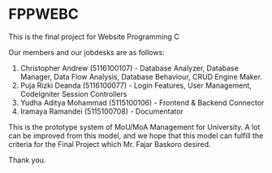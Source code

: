 # FPPWEBC

This is the final project for Website Programming C

Our members and our jobdesks are as follows:
1. Christopher Andrew (5116100107) - Database Analyzer, Database Manager, Data Flow Analysis, Database Behaviour, CRUD Engine Maker.
2. Puja Rizki Deanda (5116100077) - Login Features, User Management, CodeIgniter Session Controllers
3. Yudha Aditya Mohammad (5115100106) - Frontend & Backend Connector
4. Iramaya Ramandei (5115100708) - Documentator

This is the prototype system of MoU/MoA Management for University. A lot can be improved from this model, and we hope that this model can fulfill the criteria for the Final Project which Mr. Fajar Baskoro desired.

Thank you.
